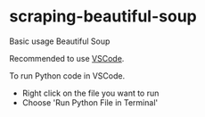 # scraping-beautiful-soup
Basic usage Beautiful Soup

Recommended to use [VSCode](https://code.visualstudio.com/).

To run Python code in VSCode. 

- Right click on the file you want to run
- Choose 'Run Python File in Terminal'

